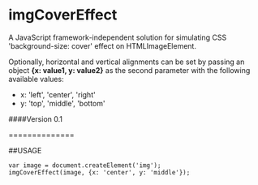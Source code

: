 imgCoverEffect
==============

A JavaScript framework-independent solution for simulating CSS 'background-size: cover' effect on HTMLImageElement.

Optionally, horizontal and vertical alignments can be set by passing an object **{x: value1, y: value2}** as the second parameter with the following available values:

- x: 'left', 'center', 'right'
- y: 'top', 'middle', 'bottom'

####Version 0.1

==============

##USAGE
```
var image = document.createElement('img');
imgCoverEffect(image, {x: 'center', y: 'middle'});
```
